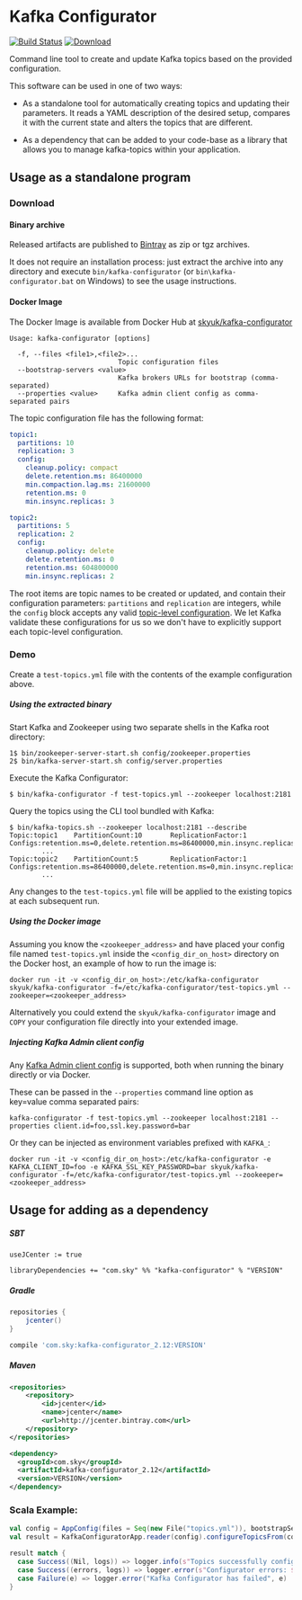 # Kafka Configurator

[![Build Status](https://travis-ci.org/sky-uk/kafka-configurator.svg?branch=master)](https://travis-ci.org/sky-uk/kafka-configurator)
[![Download](https://api.bintray.com/packages/sky-uk/oss-maven/kafka-configurator/images/download.svg)](https://bintray.com/sky-uk/oss-maven/kafka-configurator/_latestVersion)

Command line tool to create and update Kafka topics based on the provided configuration.

This software can be used in one of two ways:

 - As a standalone tool for automatically creating topics and updating their parameters. It reads a YAML description of the desired setup, compares it with the current state and alters the topics that are different.
 
 - As a dependency that can be added to your code-base as a library that allows you to manage kafka-topics within your application.


## Usage as a standalone program
### Download

#### Binary archive

Released artifacts are published to [Bintray](https://bintray.com/sky-uk/oss-maven/kafka-configurator/_latestVersion#files) as zip or tgz archives.

It does not require an installation process: just extract the archive into any directory and execute `bin/kafka-configurator` (or `bin\kafka-configurator.bat` on Windows) to see the usage instructions.

#### Docker Image

The Docker Image is available from Docker Hub at [skyuk/kafka-configurator](https://hub.docker.com/r/skyuk/kafka-configurator)


```
Usage: kafka-configurator [options]

  -f, --files <file1>,<file2>...
                           Topic configuration files
  --bootstrap-servers <value>
                           Kafka brokers URLs for bootstrap (comma-separated)
  --properties <value>     Kafka admin client config as comma-separated pairs
```

The topic configuration file has the following format:
```yaml
topic1:
  partitions: 10
  replication: 3
  config:
    cleanup.policy: compact
    delete.retention.ms: 86400000
    min.compaction.lag.ms: 21600000
    retention.ms: 0
    min.insync.replicas: 3

topic2:
  partitions: 5
  replication: 2
  config:
    cleanup.policy: delete
    delete.retention.ms: 0
    retention.ms: 604800000
    min.insync.replicas: 2
```

The root items are topic names to be created or updated, and contain their configuration parameters: `partitions` and `replication` are integers, while the `config` block accepts any valid [topic-level configuration](https://kafka.apache.org/documentation/#topicconfigs). We let Kafka validate these configurations for us so we don't have to explicitly support each topic-level configuration.

### Demo

Create a `test-topics.yml` file with the contents of the example configuration above.

##### Using the extracted binary

Start Kafka and Zookeeper using two separate shells in the Kafka root directory:
```
1$ bin/zookeeper-server-start.sh config/zookeeper.properties
2$ bin/kafka-server-start.sh config/server.properties
```

Execute the Kafka Configurator:
```
$ bin/kafka-configurator -f test-topics.yml --zookeeper localhost:2181
```

Query the topics using the CLI tool bundled with Kafka:
```
$ bin/kafka-topics.sh --zookeeper localhost:2181 --describe
Topic:topic1    PartitionCount:10       ReplicationFactor:1     Configs:retention.ms=0,delete.retention.ms=86400000,min.insync.replicas=2,cleanup.policy=compact
        ...
Topic:topic2    PartitionCount:5        ReplicationFactor:1     Configs:retention.ms=86400000,delete.retention.ms=0,min.insync.replicas=2,cleanup.policy=delete
        ...
```

Any changes to the `test-topics.yml` file will be applied to the existing topics at each subsequent run.

##### Using the Docker image

Assuming you know the `<zookeeper_address>` and have placed your config file named `test-topics.yml` inside the `<config_dir_on_host>` directory on the Docker host, an example of how to run the image is:

`docker run -it -v <config_dir_on_host>:/etc/kafka-configurator skyuk/kafka-configurator -f=/etc/kafka-configurator/test-topics.yml --zookeeper=<zookeeper_address>`

Alternatively you could extend the `skyuk/kafka-configurator` image and `COPY` your configuration file directly into your extended image.

##### Injecting Kafka Admin client config

Any [Kafka Admin client config](http://kafka.apache.org/documentation/#adminclientconfigs) is supported, both when running the binary directly or via Docker. 

These can be passed in the `--properties` command line option as key=value comma separated pairs:

`kafka-configurator -f test-topics.yml --zookeeper localhost:2181 --properties client.id=foo,ssl.key.password=bar`

Or they can be injected as environment variables prefixed with `KAFKA_`:

`docker run -it -v <config_dir_on_host>:/etc/kafka-configurator -e KAFKA_CLIENT_ID=foo -e KAFKA_SSL_KEY_PASSWORD=bar skyuk/kafka-configurator -f=/etc/kafka-configurator/test-topics.yml --zookeeper=<zookeeper_address>`

## Usage for adding as a dependency

##### SBT
```sbtshell
useJCenter := true

libraryDependencies += "com.sky" %% "kafka-configurator" % "VERSION"

```

##### Gradle
```groovy
repositories {
    jcenter()
}

compile 'com.sky:kafka-configurator_2.12:VERSION'
```

##### Maven
```xml
<repositories>
    <repository>
        <id>jcenter</id>
        <name>jcenter</name>
        <url>http://jcenter.bintray.com</url>
    </repository>
</repositories>

<dependency>
  <groupId>com.sky</groupId>
  <artifactId>kafka-configurator_2.12</artifactId>
  <version>VERSION</version>
</dependency>
```

### Scala Example:
```scala
val config = AppConfig(files = Seq(new File("topics.yml")), bootstrapServers = "examplekafka.com:9092")
val result = KafkaConfiguratorApp.reader(config).configureTopicsFrom(config.files.toList)

result match {
  case Success((Nil, logs)) => logger.info(s"Topics successfully configured. $logs")
  case Success((errors, logs)) => logger.error(s"Configurator errors: $errors, $logs")
  case Failure(e) => logger.error("Kafka Configurator has failed", e)
}
```